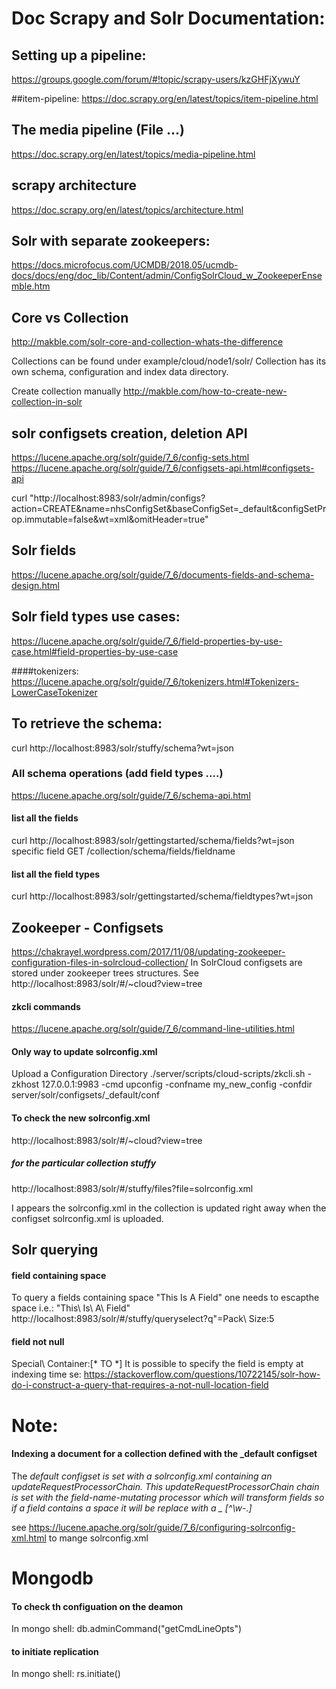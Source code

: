 
# Doc Scrapy and Solr Documentation:
## Setting up a pipeline:
https://groups.google.com/forum/#!topic/scrapy-users/kzGHFjXywuY

##item-pipeline:
https://doc.scrapy.org/en/latest/topics/item-pipeline.html
## The media pipeline (File ...)
https://doc.scrapy.org/en/latest/topics/media-pipeline.html

## scrapy architecture
https://doc.scrapy.org/en/latest/topics/architecture.html

## Solr with separate zookeepers: 
https://docs.microfocus.com/UCMDB/2018.05/ucmdb-docs/docs/eng/doc_lib/Content/admin/ConfigSolrCloud_w_ZookeeperEnsemble.htm

## Core vs Collection
http://makble.com/solr-core-and-collection-whats-the-difference

Collections can be found under example/cloud/node1/solr/
Collection has its own schema, configuration and index data directory.

Create collection manually http://makble.com/how-to-create-new-collection-in-solr

## solr configsets creation, deletion API
https://lucene.apache.org/solr/guide/7_6/config-sets.html
https://lucene.apache.org/solr/guide/7_6/configsets-api.html#configsets-api

curl "http://localhost:8983/solr/admin/configs?action=CREATE&name=nhsConfigSet&baseConfigSet=_default&configSetProp.immutable=false&wt=xml&omitHeader=true"

## Solr fields
https://lucene.apache.org/solr/guide/7_6/documents-fields-and-schema-design.html

## Solr field types use cases:
https://lucene.apache.org/solr/guide/7_6/field-properties-by-use-case.html#field-properties-by-use-case

<fieldType name="newFilter" class="solr.TextField" omitNorms="false" positionIncrementGap="100" multiValued="true">
    <analyzer type="index">
      <tokenizer class="solr.WhitespaceTokenizerFactory"/>
      <filter class="solr.LowerCaseFilterFactory"/>
    </analyzer>
    <analyzer type="query">
      <tokenizer class="solr.WhitespaceTokenizerFactory"/>
      <filter class="solr.StopFilterFactory" words="stopwords.txt" ignoreCase="true"/>
      <filter class="solr.LowerCaseFilterFactory"/>
    </analyzer>
  </fieldType>

####tokenizers:
https://lucene.apache.org/solr/guide/7_6/tokenizers.html#Tokenizers-LowerCaseTokenizer

## To retrieve the schema:
curl http://localhost:8983/solr/stuffy/schema?wt=json 
### All schema operations (add field types ....)
https://lucene.apache.org/solr/guide/7_6/schema-api.html
#### list all the fields
curl http://localhost:8983/solr/gettingstarted/schema/fields?wt=json
specific field GET /collection/schema/fields/fieldname
#### list all the field types
curl http://localhost:8983/solr/gettingstarted/schema/fieldtypes?wt=json

## Zookeeper - Configsets
https://chakrayel.wordpress.com/2017/11/08/updating-zookeeper-configuration-files-in-solrcloud-collection/
In SolrCloud configsets are stored under zookeeper trees structures.
See http://localhost:8983/solr/#/~cloud?view=tree
#### zkcli commands
https://lucene.apache.org/solr/guide/7_6/command-line-utilities.html
#### Only way to update solrconfig.xml
Upload a Configuration Directory
./server/scripts/cloud-scripts/zkcli.sh -zkhost 127.0.0.1:9983 -cmd upconfig -confname my_new_config -confdir server/solr/configsets/_default/conf
#### To check the new solrconfig.xml
http://localhost:8983/solr/#/~cloud?view=tree
##### for the particular collection stuffy
http://localhost:8983/solr/#/stuffy/files?file=solrconfig.xml

I appears the solrconfig.xml in the collection is updated right away when the configset solrconfig.xml is uploaded.

## Solr querying
#### field containing space
To query a fields containing space "This Is A Field" one needs to escapthe space i.e.: 
"This\ Is\ A\\ Field"
http://localhost:8983/solr/#/stuffy/queryselect?q"=Pack\ Size:5

#### field not null
Special\ Container:[* TO *]
It is possible to specify the field is empty at indexing time se:
https://stackoverflow.com/questions/10722145/solr-how-do-i-construct-a-query-that-requires-a-not-null-location-field


# Note:
#### Indexing a document for a collection defined with the _default configset 
The _default configset is set with a solrconfig.xml containing an updateRequestProcessorChain.
This updateRequestProcessorChain chain is set with the field-name-mutating processor which will
transform fields so if a field contains a space it will be replace with a _
<updateProcessor class="solr.FieldNameMutatingUpdateProcessorFactory" name="field-name-mutating">
    <str name="pattern">[^\w-\.]</str>
    <str name="replacement">_</str>
</updateProcessor>

see https://lucene.apache.org/solr/guide/7_6/configuring-solrconfig-xml.html to mange solrconfig.xml


# Mongodb
#### To check th configuation on the deamon
In mongo shell:
db.adminCommand("getCmdLineOpts")

#### to initiate replication
In mongo shell: 
rs.initiate()



